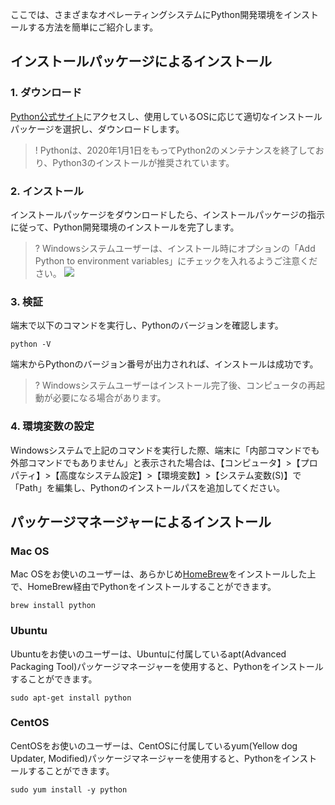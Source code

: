 ここでは、さまざまなオペレーティングシステムにPython開発環境をインストールする方法を簡単にご紹介します。

## インストールパッケージによるインストール

### 1. ダウンロード
[Python公式サイト](https://www.python.org/downloads/)にアクセスし、使用しているOSに応じて適切なインストールパッケージを選択し、ダウンロードします。

>! Pythonは、2020年1月1日をもってPython2のメンテナンスを終了しており、Python3のインストールが推奨されています。

### 2. インストール
インストールパッケージをダウンロードしたら、インストールパッケージの指示に従って、Python開発環境のインストールを完了します。

>? Windowsシステムユーザーは、インストール時にオプションの「Add Python to environment variables」にチェックを入れるようご注意ください。
> ![](https://main.qcloudimg.com/raw/bd52e448e3ba0e8171b5a37b31caadb8.png)

### 3. 検証
端末で以下のコマンドを実行し、Pythonのバージョンを確認します。
```shell
python -V
```
端末からPythonのバージョン番号が出力されれば、インストールは成功です。

>? Windowsシステムユーザーはインストール完了後、コンピュータの再起動が必要になる場合があります。

### 4. 環境変数の設定
Windowsシステムで上記のコマンドを実行した際、端末に「内部コマンドでも外部コマンドでもありません」と表示された場合は、【コンピュータ】>【プロパティ】>【高度なシステム設定】>【環境変数】>【システム変数(S)】で「Path」を編集し、Pythonのインストールパスを追加してください。

## パッケージマネージャーによるインストール

### Mac OS
Mac OSをお使いのユーザーは、あらかじめ[HomeBrew](https://brew.sh/index_zh-cn)をインストールした上で、HomeBrew経由でPythonをインストールすることができます。
```shell
brew install python
```

### Ubuntu
Ubuntuをお使いのユーザーは、Ubuntuに付属しているapt(Advanced Packaging Tool)パッケージマネージャーを使用すると、Pythonをインストールすることができます。
```shell
sudo apt-get install python
```

### CentOS
CentOSをお使いのユーザーは、CentOSに付属しているyum(Yellow dog Updater, Modified)パッケージマネージャーを使用すると、Pythonをインストールすることができます。
```shell
sudo yum install -y python
```
